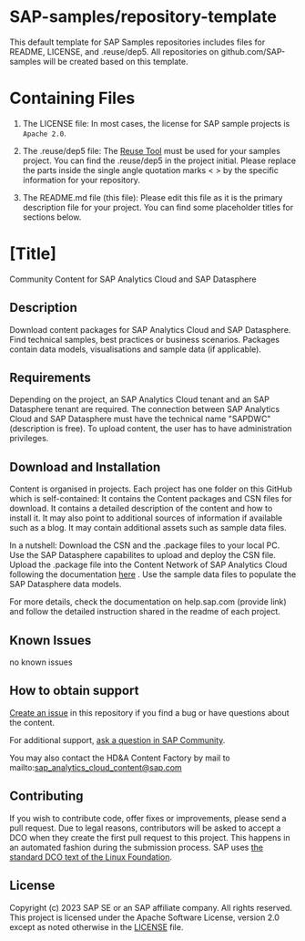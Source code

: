 # SAP-samples/repository-template
This default template for SAP Samples repositories includes files for README, LICENSE, and .reuse/dep5. All repositories on github.com/SAP-samples will be created based on this template.

# Containing Files

1. The LICENSE file:
In most cases, the license for SAP sample projects is `Apache 2.0`.

2. The .reuse/dep5 file: 
The [Reuse Tool](https://reuse.software/) must be used for your samples project. You can find the .reuse/dep5 in the project initial. Please replace the parts inside the single angle quotation marks < > by the specific information for your repository.

3. The README.md file (this file):
Please edit this file as it is the primary description file for your project. You can find some placeholder titles for sections below.

# [Title]
<!-- Please include descriptive title -->
Community Content for SAP Analytics Cloud and SAP Datasphere

<!--- Register repository https://api.reuse.software/register, then add REUSE badge:
[![REUSE status](https://api.reuse.software/badge/github.com/SAP-samples/REPO-NAME)](https://api.reuse.software/info/github.com/SAP-samples/REPO-NAME)
-->

## Description
<!-- Please include SEO-friendly description -->
Download content packages for SAP Analytics Cloud and SAP Datasphere. 
Find technical samples, best practices or business scenarios.
Packages contain data models, visualisations and sample data (if applicable).

## Requirements
Depending on the project, an SAP Analytics Cloud tenant and an SAP Datasphere tenant are required. 
The connection between SAP Analytics Cloud and SAP Datasphere must have the technical name "SAPDWC" (description is free).
To upload content, the user has to have administration privileges.

## Download and Installation
Content is organised in projects. Each project has one folder on this GitHub which is self-contained:
It contains the Content packages and CSN files for download.
It contains a detailed description of the content and how to install it. It may also point to additional sources of information if available such as a blog.
It may contain additional assets such as sample data files.

In a nutshell:
Download the CSN and the .package files to your local PC.
Use the SAP Datasphere capabilites to upload and deploy the CSN file.
Upload the .package file into the Content Network of SAP Analytics Cloud following the documentation [here](https://help.sap.com/doc/00f68c2e08b941f081002fd3691d86a7/2023.15/en-US/bf932365c52545ed9fcafd7406b4ee76.html)
.
Use the sample data files to populate the SAP Datasphere data models.

For more details, check the documentation on help.sap.com (provide link) and follow the detailed instruction shared in the readme of each project.
## Known Issues
<!-- You may simply state "No known issues. -->
no known issues

## How to obtain support
[Create an issue](https://github.com/SAP-samples/analytics-cloud-datasphere-community-content/issues) in this repository if you find a bug or have questions about the content.
 
For additional support, [ask a question in SAP Community](https://answers.sap.com/questions/ask.html).

You may also contact the HD&A Content Factory by mail to mailto:sap_analytics_cloud_content@sap.com

## Contributing
If you wish to contribute code, offer fixes or improvements, please send a pull request. Due to legal reasons, contributors will be asked to accept a DCO when they create the first pull request to this project. This happens in an automated fashion during the submission process. SAP uses [the standard DCO text of the Linux Foundation](https://developercertificate.org/).

## License
Copyright (c) 2023 SAP SE or an SAP affiliate company. All rights reserved. This project is licensed under the Apache Software License, version 2.0 except as noted otherwise in the [LICENSE](LICENSE) file.
